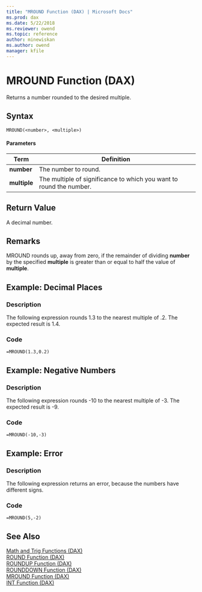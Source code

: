 ```yaml
---
title: "MROUND Function (DAX) | Microsoft Docs"
ms.prod: dax
ms.date: 5/22/2018
ms.reviewer: owend
ms.topic: reference
author: minewiskan
ms.author: owend
manager: kfile
---
```

# MROUND Function (DAX)
Returns a number rounded to the desired multiple.  
  
## Syntax  
  
```  
MROUND(<number>, <multiple>)  
```  
  
#### Parameters  
  
|Term|Definition|  
|--------|--------------|  
|**number**|The number to round.|  
|**multiple**|The multiple of significance to which you want to round the number.|  
  
## Return Value  
A decimal number.  
  
## Remarks  
MROUND rounds up, away from zero, if the remainder of dividing **number** by the specified **multiple** is greater than or equal to half the value of **multiple**.  
  
## Example: Decimal Places  
  
### Description  
The following expression rounds 1.3 to the nearest multiple of .2. The expected result is 1.4.  
  
### Code  
  
```  
=MROUND(1.3,0.2)  
```  
  
## Example: Negative Numbers  
  
### Description  
The following expression rounds -10 to the nearest multiple of -3. The expected result is -9.  
  
### Code  
  
```  
=MROUND(-10,-3)  
```  
  
## Example: Error  
  
### Description  
The following expression returns an error, because the numbers have different signs.  
  
### Code  
  
```  
=MROUND(5,-2)  
```  
  
## See Also  
[Math and Trig Functions &#40;DAX&#41;](math-and-trig-functions-dax.md)  
[ROUND Function &#40;DAX&#41;](round-function-dax.md)  
[ROUNDUP Function &#40;DAX&#41;](roundup-function-dax.md)  
[ROUNDDOWN Function &#40;DAX&#41;](rounddown-function-dax.md)  
[MROUND Function &#40;DAX&#41;](mround-function-dax.md)  
[INT Function &#40;DAX&#41;](int-function-dax.md)  
  
